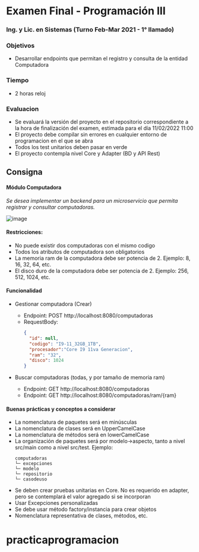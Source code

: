 # Examen Final - Programación III
### Ing. y Lic. en Sistemas (Turno Feb-Mar 2021 - 1° llamado)


### Objetivos
- Desarrollar endpoints que permitan el registro y consulta de la entidad Computadora
### Tiempo
- 2 horas reloj
### Evaluacion
- Se evaluará la versión del proyecto en el repositorio correspondiente a la hora de finalización del examen, estimada para el día 11/02/2022 11:00
- El proyecto debe compilar sin errores en cualquier entorno de programacion en el que se abra
- Todos los test unitarios deben pasar en verde
- El proyecto contempla nivel Core y Adapter (BD y API Rest)

## Consigna
#### Módulo Computadora
_Se desea implementar un backend para un microservicio que permita registrar y consultar computadoras._

![image](https://user-images.githubusercontent.com/31078412/153335183-2d36e489-cbd7-44ff-9349-762a727c7a95.png)


#### Restricciones:
- No puede existir dos computadoras con el mismo codigo
- Todos los atributos de computadora son obligatorios
- La memoria ram de la computadora debe ser potencia de 2. Ejemplo: 8, 16, 32, 64, etc.
- El disco duro de la computadora debe ser potencia de 2. Ejemplo: 256, 512, 1024, etc.  

#### Funcionalidad
- Gestionar computadora (Crear)
  - Endpoint: POST http://localhost:8080/computadoras
  - RequestBody:
    ```json
    {
      "id": null,
      "codigo": "I9-11_32GB_1TB",
      "procesador":"Core I9 11va Generacion",
      "ram": "32",
      "disco": 1024
    }
    ```

- Buscar computadoras (todas, y por tamaño de memoria ram)
  - Endpoint: GET http://localhost:8080/computadoras
  - Endpoint: GET http://localhost:8080/computadoras/ram/{ram}


#### Buenas prácticas y conceptos a considerar
- La nomenclatura de paquetes será en minúsculas
- La nomenclatura de clases será en UpperCamelCase
- La nomenclatura de métodos será en lowerCamelCase
- La organización de paquetes será por modelo->aspecto, tanto a nivel src/main como a nivel src/test. Ejemplo:
  ```
  computadoras
  └─ excepciones
  └─ modelo
  └─ repositorio
  └─ casodeuso
  ```
- Se deben crear pruebas unitarias en Core. No es requerido en adapter, pero se contemplará el valor agregado si se incorporan
- Usar Excepciones personalizadas
- Se debe usar método factory/instancia para crear objetos
- Nomenclatura representativa de clases, métodos, etc.
# practicaprogramacion
